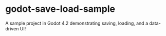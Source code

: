 # godot-save-load-sample

A sample project in Godot 4.2 demonstrating saving, loading, and a data-driven UI!
